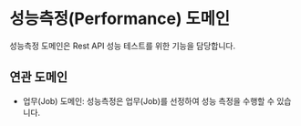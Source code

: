 # 성능측정(Performance) 도메인
성능측정 도메인은 Rest API 성능 테스트를 위한 기능을 담당합니다.

## 연관 도메인
- 업무(Job) 도메인: 성능측정은 업무(Job)를 선정하여 성능 측정을 수행할 수 있습니다.